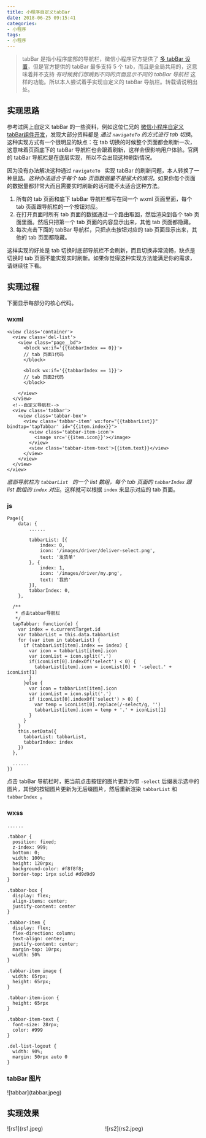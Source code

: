 ```yaml
---
title: 小程序自定义tabBar
date: 2018-06-25 09:15:41
categories:
- 小程序
tags:
- 小程序
---
```


> tabBar 是指小程序底部的导航栏，微信小程序官方提供了 [多 tabBar 设置](https://developers.weixin.qq.com/miniprogram/dev/framework/config.html?search-key=tabbar)，但是官方提供的 tabBar 最多支持 5 个 tab，而且是全局共用的，这意味着并不支持 *有时候我们想跳到不同的页面显示不同的 tabBar 导航栏* 这样的功能。所以本人尝试着手实现自定义的 tabBar 导航栏。转载请说明出处。

<!--more-->

## 实现思路
参考过网上自定义 tabBar 的一些资料，例如这位仁兄的 [微信小程序自定义tabBar组件开发](https://blog.csdn.net/qq_29729735/article/details/78933721)，发现大部分资料都是 *通过 `navigateTo` 的方式进行 tab 切换*。这种实现方式有一个很明显的缺点：在 tab 切换的时候整个页面都会刷新一次，这意味着页面底下的 tabBar 导航栏也会跟着刷新，这样会很影响用户体验。官网的 tabBar 导航栏是在底层实现，所以不会出现这种刷新情况。

因为没有办法解决这种通过 `navigateTo ` 实现 tabBar 的刷新问题，本人转换了一种思路。*这种办法适合于每个 tab 页面数据量不是很大的情况*，如果你每个页面的数据量都非常大而且需要实时刷新的话可能不太适合这种方法。

1. 所有的 tab 页面和底下 tabBar 导航栏都写在同一个 wxml 页面里面，每个 tab 页面跟导航栏的一个按钮对应。
2. 在打开页面时所有 tab 页面的数据通过一个路由取回，然后渲染到各个 tab 页面里面。然后只把第一个 tab 页面的内容显示出来，其他 tab 页面都隐藏。
3. 每次点击下面的 tabBar 导航栏，只把点击按钮对应的 tab 页面显示出来，其他的 tab 页面都隐藏。

这样实现的好处是 tab 切换时底部导航栏不会刷新，而且切换非常流畅，缺点是切换时 tab 页面不能实现实时刷新。如果你觉得这种实现方法能满足你的需求，请继续往下看。

## 实现过程
下面显示每部分的核心代码。

### wxml
```
<view class='container'>
  <view class='del-list'>
    <view class="page__bd">
      <block wx:if='{{tabbarIndex == 0}}'>
      // tab 页面1代码
      </block>

      <block wx:if='{{tabbarIndex == 1}}'>
      // tab 页面2代码
      </block>

    </view>
  </view>
  <!--自定义导航栏-->
  <view class='tabbar'>
    <view class='tabbar-box'>
      <view class='tabbar-item' wx:for="{{tabbarList}}" bindtap='tapTabbar' id="{{item.index}}">
        <view class='tabbar-item-icon'>
          <image src='{{item.icon}}'></image>
        </view>
        <view class='tabbar-item-text'>{{item.text}}</view>
      </view>
    </view>
  </view>
</view>
```
*底部导航栏为 `tabbarList ` 的一个 list 数组，每个 tab 页面的 `tabbarIndex` 跟 list 数组的 `index` 对应*。这样就可以根据 `index` 来显示对应的 tab 页面。

### js
```
Page({
	data: {
		......
		
		tabbarList: [{
      		index: 0,
      		icon: '/images/driver/deliver-select.png',
      		text: '发货单'
    	}, {
      		index: 1,
      		icon: '/images/driver/my.png',
      		text: '我的'
    	}],
    	tabbarIndex: 0,
	},
	
  /**
   * 点击tabbar导航栏
   */
  tapTabbar: function(e) {
    var index = e.currentTarget.id
    var tabbarList = this.data.tabbarList
    for (var item in tabbarList) {
      if (tabbarList[item].index == index) {
        var icon = tabbarList[item].icon
        var iconList = icon.split('.')
        if(iconList[0].indexOf('select') < 0) {
          tabbarList[item].icon = iconList[0] + '-select.' + iconList[1]
        }
      }else {
        var icon = tabbarList[item].icon
        var iconList = icon.split('.')
        if (iconList[0].indexOf('select') > 0) {
          var temp = iconList[0].replace(/-select/g, '')
          tabbarList[item].icon = temp + '.' + iconList[1]
        }
      }
    }
    this.setData({
      tabbarList: tabbarList,
      tabbarIndex: index
    })
  },
  
  ......
})

```

点击 tabBar 导航栏时，把当前点击按钮的图片更新为带 `-select` 后缀表示选中的图片，其他的按钮图片更新为无后缀图片，然后重新渲染 `tabbarList` 和 `tabbarIndex `。

### wxss
```
......

.tabbar {
  position: fixed;
  z-index: 999;
  bottom: 0;
  width: 100%;
  height: 120rpx;
  background-color: #f8f8f8;
  border-top: 1rpx solid #d9d9d9
}

.tabbar-box {
  display: flex;
  align-items: center;
  justify-content: center
}

.tabbar-item {
  display: flex;
  flex-direction: column;
  text-align: center;
  justify-content: center;
  margin-top: 10rpx;
  width: 50%
}

.tabbar-item image {
  width: 65rpx;
  height: 65rpx;
}

.tabbar-item-icon {
  height: 65rpx
}

.tabbar-item-text {
  font-size: 28rpx;
  color: #999
}

.del-list-logout {
  width: 90%;
  margin: 50rpx auto 0
}
```

### tabBar 图片

<div style='width: 50%'>![tabbar](tabbar.jpeg)</div>

## 实现效果

<div style='width: 45%; display: inline-block; margin-right: 5%'>![rs1](rs1.jpeg)</div>

<div style='width: 45%; display: inline-block'>![rs2](rs2.jpeg)</div>